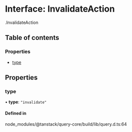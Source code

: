 # Interface: InvalidateAction

[<internal>](../wiki/%3Cinternal%3E).InvalidateAction

## Table of contents

### Properties

- [type](../wiki/%3Cinternal%3E.InvalidateAction#type)

## Properties

### type

• **type**: ``"invalidate"``

#### Defined in

node_modules/@tanstack/query-core/build/lib/query.d.ts:64
